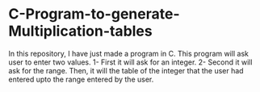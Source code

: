 # C-Program-to-generate-Multiplication-tables
In this repository, I have just made a program in C. This program will ask user to enter two values.
1- First it will ask for an integer.
2- Second it will ask for the range.
Then, it will the table of the integer that the user had entered upto the range entered by the user.
